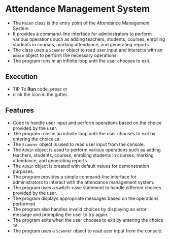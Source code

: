 # Attendance Management System
- The `Mainn` class is the entry point of the Attendance Management System.
- It provides a command-line interface for administrators to perform various operations such as adding teachers, students, courses, enrolling students in courses, marking attendance, and generating reports.
- The class uses a `Scanner` object to read user input and interacts with an `Admin` object to perform the necessary operations.
- The program runs in an infinite loop until the user chooses to exit.

## Execution
- TIP To <b>Run</b> code, press <shortcut actionId="Run"/> or
- click the <icon src="AllIcons.Actions.Execute"/> icon in the gutter.

## Features
- Code to handle user input and perform operations based on the choice provided by the user.
- The program runs in an infinite loop until the user chooses to exit by entering the choice `10`.
- The `Scanner` object is used to read user input from the console.
- The `Admin` object is used to perform various operations such as adding teachers, students, courses, enrolling students in courses, marking attendance, and generating reports.
- The `Admin` object is created with default values for demonstration purposes.
- The program provides a simple command-line interface for administrators to interact with the attendance management system.
- The program uses a switch-case statement to handle different choices provided by the user.
- The program displays appropriate messages based on the operations performed.
- The program also handles invalid choices by displaying an error message and prompting the user to try again.
- The program exits when the user chooses to exit by entering the choice `10`.
- The program uses a `Scanner` object to read user input from the console.
